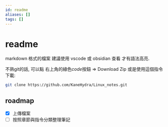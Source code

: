 ```yaml
---
id: readme
aliases: []
tags: []
---
```


# readme

markdown 格式的檔案
建議使用 vscode 或 obsidian 查看
才有語法高亮.

不熟git的話,
可以點 右上角的綠色*code*按鈕 => Download Zip
或是使用這個指令下載:

```sh
git clone https://github.com/KaneHydra/Linux_notes.git
```

## roadmap

-   [x] 上傳檔案
-   [ ] 按照章節與指令分類整理筆記
